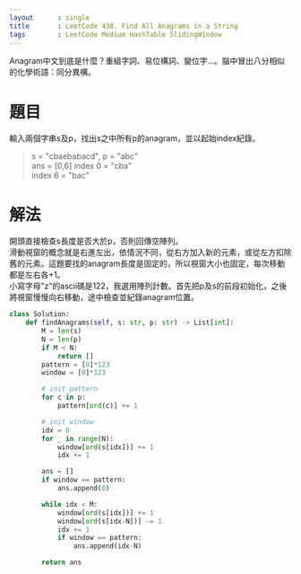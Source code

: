 ```yaml
---
layout      : single
title       : LeetCode 438. Find All Anagrams in a String
tags 		: LeetCode Medium HashTable SlidingWindow
---
```

Anagram中文到底是什麼？重組字詞、易位構詞、變位字…。腦中冒出八分相似的化學術語：同分異構。

# 題目
輸入兩個字串s及p，找出s之中所有p的anagram，並以起始index紀錄。  
>s = "cbaebabacd", p = "abc"  
ans = [0,6]
index 0 = "cba"  
index 6 = "bac"

# 解法
開頭直接檢查s長度是否大於p，否則回傳空陣列。  
滑動視窗的概念就是右進左出，依情況不同，從右方加入新的元素，或從左方扣除舊的元素。這題要找的anagram長度是固定的，所以視窗大小也固定，每次移動都是左右各+1。  
小寫字母"z"的ascii碼是122，我選用陣列計數。首先把p及s的前段初始化，之後將視窗慢慢向右移動，途中檢查並紀錄anagram位置。

```python
class Solution:
    def findAnagrams(self, s: str, p: str) -> List[int]:
        M = len(s)
        N = len(p)
        if M < N:
            return []
        pattern = [0]*123
        window = [0]*123

        # init pattern
        for c in p:
            pattern[ord(c)] += 1

        # init window
        idx = 0
        for _ in range(N):
            window[ord(s[idx])] += 1
            idx += 1

        ans = []
        if window == pattern:
            ans.append(0)

        while idx < M:
            window[ord(s[idx])] += 1
            window[ord(s[idx-N])] -= 1
            idx += 1
            if window == pattern:
                ans.append(idx-N)

        return ans
```

